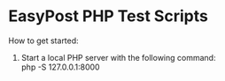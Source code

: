 # EasyPost PHP Test Scripts
How to get started: 
<ol>
  <li>Start a local PHP server with the following command: </li>
    php -S 127.0.0.1:8000
